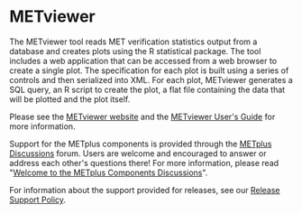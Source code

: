 # METviewer
The METviewer tool reads MET verification statistics output from a database and creates plots using the R statistical package. The tool includes a web application that can be accessed from a web browser to create a single plot. The specification for each plot is built using a series of controls and then serialized into XML. For each plot, METviewer generates a SQL query, an R script to create the plot, a flat file containing the data that will be plotted and the plot itself.

Please see the [METviewer website](https://dtcenter.org/community-code/metviewer) and the [METviewer User's Guide](https://metviewer.readthedocs.io/en/latest) for more information.

Support for the METplus components is provided through the
[METplus Discussions](https://github.com/dtcenter/METplus/discussions) forum.
Users are welcome and encouraged to answer or address each other's questions there!  For more
information, please read
"[Welcome to the METplus Components Discussions](https://github.com/dtcenter/METplus/discussions/939)".

For information about the support provided for releases, see our [Release Support Policy](https://metplus.readthedocs.io/en/develop/Release_Guide/index.html#release-support-policy).

